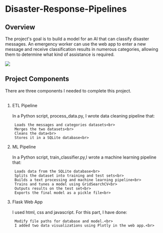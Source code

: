 # Disaster-Response-Pipelines

## Overview
The project's goal is to build a model for an AI that can classify disaster messages. An emergency worker can use the web app to enter a new message and receive classification results in numerous categories, allowing them to determine what kind of assistance is required.



![](https://video.udacity-data.com/topher/2018/September/5b967cda_disaster-response-project2/disaster-response-project2.png)

## Project Components

There are three components I needed to complete this project.<br><br>

1. ETL Pipeline<br><br>
    In a Python script, process_data.py, I wrote data cleaning pipeline that:<br>

        Loads the messages and categories datasets<br>
        Merges the two datasets<br>
        Cleans the data<br>
        Stores it in a SQLite database<br>

2. ML Pipeline<br><br>
    In a Python script, train_classifier.py,I wrote a machine learning pipeline that:<br>
    
        Loads data from the SQLite database<br>
        Splits the dataset into training and test sets<br>
        Builds a text processing and machine learning pipeline<br>
        Trains and tunes a model using GridSearchCV<br>
        Outputs results on the test set<br>
        Exports the final model as a pickle file<br>

3. Flask Web App<br><br>
    I used html, css and javascript. For this part, I have done:<br>

        Modify file paths for database and model.<br>
        I added two data visualizations using Plotly in the web app.<br>
